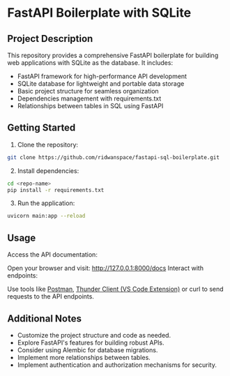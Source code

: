 # FastAPI Boilerplate with SQLite

## Project Description

This repository provides a comprehensive FastAPI boilerplate for building web applications with SQLite as the database. It includes:

* FastAPI framework for high-performance API development
* SQLite database for lightweight and portable data storage
* Basic project structure for seamless organization
* Dependencies management with requirements.txt
* Relationships between tables in SQL using FastAPI

## Getting Started

1. Clone the repository:

```bash
git clone https://github.com/ridwanspace/fastapi-sql-boilerplate.git
```

2. Install dependencies:

```bash
cd <repo-name>
pip install -r requirements.txt
```

3. Run the application:

```bash
uvicorn main:app --reload
```

## Usage

Access the API documentation:

Open your browser and visit: http://127.0.0.1:8000/docs
Interact with endpoints:

Use tools like [Postman](https://www.postman.com/), [Thunder Client (VS Code Extension)](https://www.thunderclient.com/) or curl to send requests to the API endpoints.

## Additional Notes

* Customize the project structure and code as needed.
* Explore FastAPI's features for building robust APIs.
* Consider using Alembic for database migrations.
* Implement more relationships between tables.
* Implement authentication and authorization mechanisms for security.

